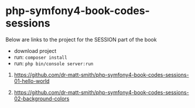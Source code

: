 # php-symfony4-book-codes-sessions


Below are links to the project for the SESSION part of the book

- download project
- run: `composer install`
- run: `php bin/console server:run`

1. https://github.com/dr-matt-smith/php-symfony4-book-codes-sessions-01-hello-world

2. https://github.com/dr-matt-smith/php-symfony4-book-codes-sessions-02-background-colors

